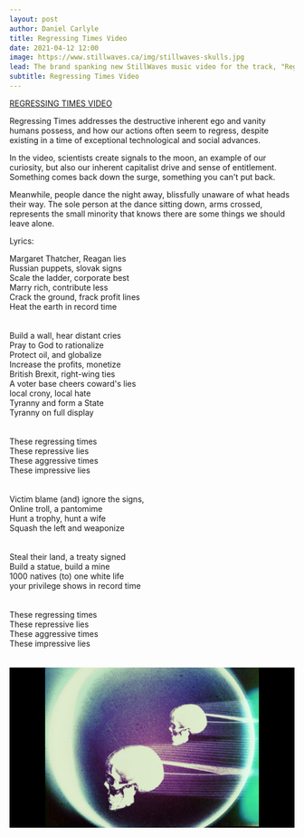 ```yaml
---
layout: post
author: Daniel Carlyle
title: Regressing Times Video
date: 2021-04-12 12:00
image: https://www.stillwaves.ca/img/stillwaves-skulls.jpg
lead: The brand spanking new StillWaves music video for the track, "Regressing Times" is now out
subtitle: Regressing Times Video
---
```


[REGRESSING TIMES VIDEO](https://www.youtube.com/watch?v=bEXw6-vPyeQ&t=219s)

Regressing Times addresses the destructive inherent ego and vanity humans possess, and how our actions often seem to regress, despite existing in a time of exceptional technological and social advances. 

In the video, scientists create signals to the moon, an example of our curiosity, but also our inherent capitalist drive and sense of entitlement. Something comes back down the surge, something you can't put back. 

Meanwhile, people dance the night away, blissfully unaware of what heads their way. The sole person at the dance sitting down, arms crossed, represents the small minority that knows there are some things we should leave alone.

Lyrics: 

Margaret Thatcher, Reagan lies<br>
Russian puppets, slovak signs<br>
Scale the ladder, corporate best<br>
Marry rich, contribute less<br>
Crack the ground, frack profit lines<br>
Heat the earth in record time<br>
<br><br>
Build a wall, hear distant cries<br>
Pray to God to rationalize<br>
Protect oil, and globalize<br>
Increase the profits, monetize<br>
British Brexit, right-wing ties<br>
A voter base cheers coward's lies<br>
local crony, local hate<br>
Tyranny and form a State<br>
Tyranny on full display<br>
<br><br>
These regressing times<br>
These repressive lies<br>
These aggressive times<br>
These impressive lies<br>
<br><br>
Victim blame (and) ignore the signs,<br>
Online troll, a pantomime<br>
Hunt a trophy, hunt a wife<br>
Squash the left and weaponize<br>
<br><br>
Steal their land, a treaty signed<br>
Build a statue, build a mine<br>
1000 natives (to) one white life<br>
your privilege shows in record time<br>
<br><br>
These regressing times<br>
These repressive lies<br>
These aggressive times<br>
These impressive lies<br>
<br><br>
![](/img/stillwaves-skulls.jpg)

